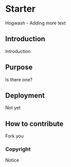 # Starter

Hogwash - Adding more text

## Introduction

Introduction

## Purpose

Is there one?

## Deployment

Not yet

## How to contribute

Fork you

### Copyright

Notice